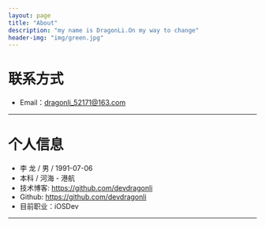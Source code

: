 ```yaml
---
layout: page
title: "About"
description: "my name is DragonLi.On my way to change"
header-img: "img/green.jpg"
---
```





# 联系方式

*   Email：dragonli_52171@163.com

* * *

# 个人信息

*   李 龙  / 男 / 1991-07-06
*   本科 /  河海 - 港航 
*   技术博客: <https://github.com/devdragonli>
*   Github: <https://github.com/devdragonli>
*   目前职业：iOSDev 

* * *
